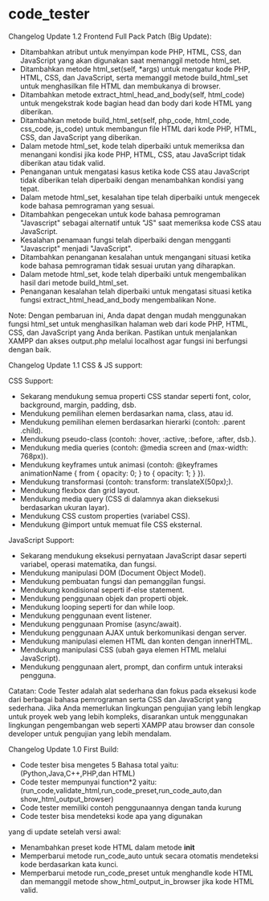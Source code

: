 # code_tester

Changelog Update 1.2 Frontend Full Pack Patch (Big Update):
- Ditambahkan atribut untuk menyimpan kode PHP, HTML, CSS, dan JavaScript yang akan digunakan saat memanggil metode html_set.
- Ditambahkan metode html_set(self, *args) untuk mengatur kode PHP, HTML, CSS, dan JavaScript, serta memanggil metode build_html_set untuk menghasilkan file HTML dan membukanya di browser.
- Ditambahkan metode extract_html_head_and_body(self, html_code) untuk mengekstrak kode bagian head dan body dari kode HTML yang diberikan.
- Ditambahkan metode build_html_set(self, php_code, html_code, css_code, js_code) untuk membangun file HTML dari kode PHP, HTML, CSS, dan JavaScript yang diberikan.
- Dalam metode html_set, kode telah diperbaiki untuk memeriksa dan menangani kondisi jika kode PHP, HTML, CSS, atau JavaScript tidak diberikan atau tidak valid.
- Penanganan untuk mengatasi kasus ketika kode CSS atau JavaScript tidak diberikan telah diperbaiki dengan menambahkan kondisi yang tepat.
- Dalam metode html_set, kesalahan tipe telah diperbaiki untuk mengecek kode bahasa pemrograman yang sesuai.
- Ditambahkan pengecekan untuk kode bahasa pemrograman "Javascript" sebagai alternatif untuk "JS" saat memeriksa kode CSS atau JavaScript.
- Kesalahan penamaan fungsi telah diperbaiki dengan mengganti "Javascript" menjadi "JavaScript".
- Ditambahkan penanganan kesalahan untuk mengangani situasi ketika kode bahasa pemrograman tidak sesuai urutan yang diharapkan.
- Dalam metode html_set, kode telah diperbaiki untuk mengembalikan hasil dari metode build_html_set.
- Penanganan kesalahan telah diperbaiki untuk mengatasi situasi ketika fungsi extract_html_head_and_body mengembalikan None.

Note: Dengan pembaruan ini, Anda dapat dengan mudah menggunakan fungsi html_set untuk menghasilkan halaman web dari kode PHP, HTML, CSS, dan JavaScript yang Anda berikan. Pastikan untuk menjalankan XAMPP dan akses output.php melalui localhost agar fungsi ini berfungsi dengan baik.
 
Changelog Update 1.1 CSS & JS support:

CSS Support:
- Sekarang mendukung semua properti CSS standar seperti font, color, background, margin, padding, dsb.
- Mendukung pemilihan elemen berdasarkan nama, class, atau id.
- Mendukung pemilihan elemen berdasarkan hierarki (contoh: .parent .child).
- Mendukung pseudo-class (contoh: :hover, :active, :before, :after, dsb.).
- Mendukung media queries (contoh: @media screen and (max-width: 768px)).
- Mendukung keyframes untuk animasi (contoh: @keyframes animationName { from { opacity: 0; } to { opacity: 1; } }).
- Mendukung transformasi (contoh: transform: translateX(50px);).
- Mendukung flexbox dan grid layout.
- Mendukung media query (CSS di dalamnya akan dieksekusi berdasarkan ukuran layar).
- Mendukung CSS custom properties (variabel CSS).
- Mendukung @import untuk memuat file CSS eksternal.

JavaScript Support:
- Sekarang mendukung eksekusi pernyataan JavaScript dasar seperti variabel, operasi matematika, dan fungsi.
- Mendukung manipulasi DOM (Document Object Model).
- Mendukung pembuatan fungsi dan pemanggilan fungsi.
- Mendukung kondisional seperti if-else statement.
- Mendukung penggunaan objek dan properti objek.
- Mendukung looping seperti for dan while loop.
- Mendukung penggunaan event listener.
- Mendukung penggunaan Promise (async/await).
- Mendukung penggunaan AJAX untuk berkomunikasi dengan server.
- Mendukung manipulasi elemen HTML dan konten dengan innerHTML.
- Mendukung manipulasi CSS (ubah gaya elemen HTML melalui JavaScript).
- Mendukung penggunaan alert, prompt, dan confirm untuk interaksi pengguna.

Catatan: Code Tester adalah alat sederhana dan fokus pada eksekusi kode dari berbagai bahasa pemrograman serta CSS dan JavaScript yang sederhana. Jika Anda memerlukan lingkungan pengujian yang lebih lengkap untuk proyek web yang lebih kompleks, disarankan untuk menggunakan lingkungan pengembangan web seperti XAMPP atau browser dan console developer untuk pengujian yang lebih mendalam.


Changelog Update 1.0 First Build:
- Code tester bisa mengetes 5 Bahasa total yaitu:(Python,Java,C++,PHP,dan HTML)
- Code tester mempunyai function*2 yaitu: (run_code,validate_html,run_code_preset,run_code_auto,dan show_html_output_browser)
- Code tester memiliki contoh penggunaannya dengan tanda kurung
- Code tester bisa mendeteksi kode apa yang digunakan

yang di update setelah versi awal:
- Menambahkan preset kode HTML dalam metode __init__
- Memperbarui metode run_code_auto untuk secara otomatis mendeteksi kode berdasarkan kata kunci.
- Memperbarui metode run_code_preset untuk menghandle kode HTML dan memanggil metode show_html_output_in_browser jika kode HTML valid.
